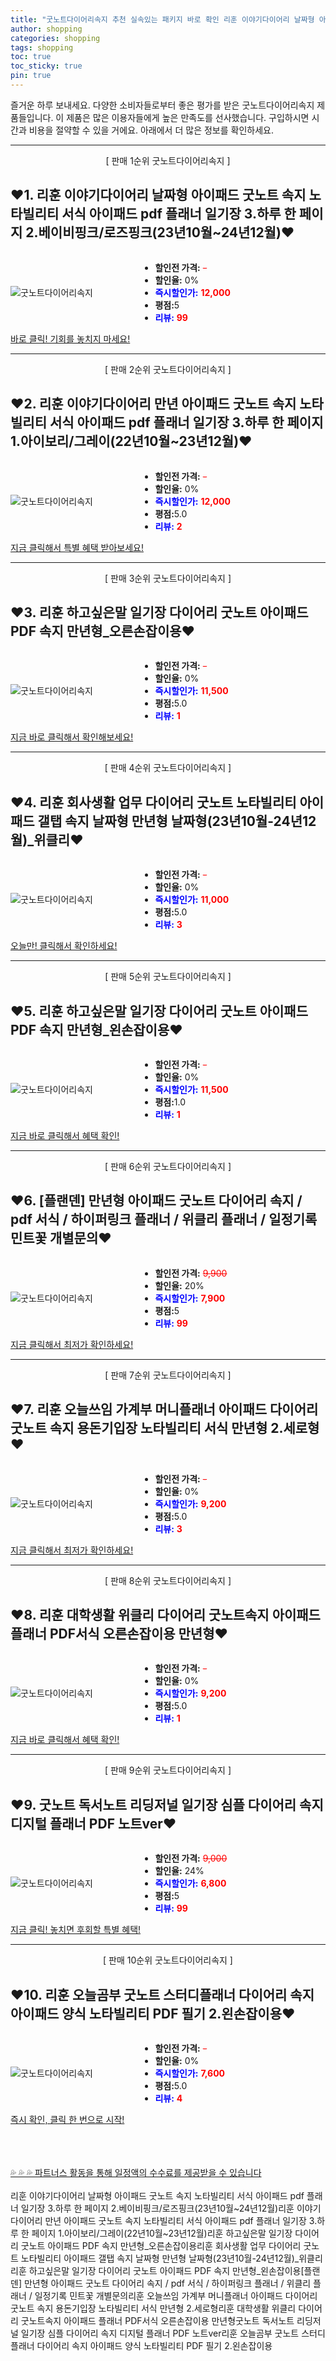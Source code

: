 ```yaml
---
title: "굿노트다이어리속지 추천 실속있는 패키지 바로 확인 리훈 이야기다이어리 날짜형 아이패드 굿노트"
author: shopping
categories: shopping
tags: shopping
toc: true
toc_sticky: true
pin: true
---
```

즐거운 하루 보내세요. 다양한 소비자들로부터 좋은 평가를 받은 굿노트다이어리속지 제품들입니다. 이 제품은 많은 이용자들에게 높은 만족도를 선사했습니다. 구입하시면 시간과 비용을 절약할 수 있을 거에요. 아래에서 더 많은 정보를 확인하세요.

---
<p class="toplist" style="margin: 0 auto; display: block; width: fit-content;">[ 판매 1순위 굿노트다이어리속지 ]</p>

<h2><strong>❤️1. 리훈 이야기다이어리 날짜형 아이패드 굿노트 속지 노타빌리티 서식 아이패드 pdf 플래너 일기장 3.하루 한 페이지 2.베이비핑크/로즈핑크(23년10월~24년12월)❤️</strong></h2>

<div style="display: flex; align-items: center;">
    <div style="flex: 0.4;">
        <img src="https://thumbnail9.coupangcdn.com/thumbnails/remote/230x230ex/image/vendor_inventory/7262/2ad9f85cbe85f6c6543f98ac9c586a211fd9191179f31711d97076bb51fd.jpg" alt="굿노트다이어리속지" style="max-width: 100%;">
    </div>
    <div style="flex: 0.6; margin-left: 10px;">
        <ul>
            <li><strong>할인전 가격:</strong> <del style="color: red;">-</del></li>
            <li><strong>할인율:</strong> 0%</li>
            <li><span style='color:blue'><strong>즉시할인가:</strong></span> <span style='color:red'><strong>12,000</strong></span></li>
            <li><strong>평점:</strong>5</li>
            <li><span style='color:blue'><strong>리뷰:</strong></span> <span style='color:red'><strong>99</strong></span></li>
        </ul>
    </div>
</div>
<div class="center">
    <a href="https://William4Davisa.github.io?lptag=AF9450613&subid=githubio&pageKey=7506014548&traceid=V0-153&itemId=19657589992&vendorItemId=73515990053" class="myButton">
        바로 클릭! 기회를 놓치지 마세요!
    </a>
</div>


---
<p class="toplist" style="margin: 0 auto; display: block; width: fit-content;">[ 판매 2순위 굿노트다이어리속지 ]</p>

<h2><strong>❤️2. 리훈 이야기다이어리 만년 아이패드 굿노트 속지 노타빌리티 서식 아이패드 pdf 플래너 일기장 3.하루 한 페이지 1.아이보리/그레이(22년10월~23년12월)❤️</strong></h2>

<div style="display: flex; align-items: center;">
    <div style="flex: 0.4;">
        <img src="https://thumbnail6.coupangcdn.com/thumbnails/remote/230x230ex/image/vendor_inventory/fbbd/6089b31f814741b5b2bd8d186b39d11c2eb5a4d48734c4f01433843b2f25.jpg" alt="굿노트다이어리속지" style="max-width: 100%;">
    </div>
    <div style="flex: 0.6; margin-left: 10px;">
        <ul>
            <li><strong>할인전 가격:</strong> <del style="color: red;">-</del></li>
            <li><strong>할인율:</strong> 0%</li>
            <li><span style='color:blue'><strong>즉시할인가:</strong></span> <span style='color:red'><strong>12,000</strong></span></li>
            <li><strong>평점:</strong>5.0</li>
            <li><span style='color:blue'><strong>리뷰:</strong></span> <span style='color:red'><strong>2</strong></span></li>
        </ul>
    </div>
</div>
<div class="center">
    <a href="https://William4Davisa.github.io?lptag=AF9450613&subid=githubio&pageKey=4825310065&traceid=V0-153&itemId=6220119642&vendorItemId=73516058382" class="myButton">
        지금 클릭해서 특별 혜택 받아보세요!
    </a>
</div>


---
<p class="toplist" style="margin: 0 auto; display: block; width: fit-content;">[ 판매 3순위 굿노트다이어리속지 ]</p>

<h2><strong>❤️3. 리훈 하고싶은말 일기장 다이어리 굿노트 아이패드 PDF 속지 만년형_오른손잡이용❤️</strong></h2>

<div style="display: flex; align-items: center;">
    <div style="flex: 0.4;">
        <img src="https://thumbnail6.coupangcdn.com/thumbnails/remote/230x230ex/image/vendor_inventory/7634/5f3653d24b57c19612896355e8cae5da5320d29fa4f79f4cd64ebe857d80.jpg" alt="굿노트다이어리속지" style="max-width: 100%;">
    </div>
    <div style="flex: 0.6; margin-left: 10px;">
        <ul>
            <li><strong>할인전 가격:</strong> <del style="color: red;">-</del></li>
            <li><strong>할인율:</strong> 0%</li>
            <li><span style='color:blue'><strong>즉시할인가:</strong></span> <span style='color:red'><strong>11,500</strong></span></li>
            <li><strong>평점:</strong>5.0</li>
            <li><span style='color:blue'><strong>리뷰:</strong></span> <span style='color:red'><strong>1</strong></span></li>
        </ul>
    </div>
</div>
<div class="center">
    <a href="https://William4Davisa.github.io?lptag=AF9450613&subid=githubio&pageKey=6538524460&traceid=V0-153&itemId=14547590224&vendorItemId=78449830972" class="myButton">
        지금 바로 클릭해서 확인해보세요!
    </a>
</div>


---
<p class="toplist" style="margin: 0 auto; display: block; width: fit-content;">[ 판매 4순위 굿노트다이어리속지 ]</p>

<h2><strong>❤️4. 리훈 회사생활 업무 다이어리 굿노트 노타빌리티 아이패드 갤탭 속지 날짜형 만년형 날짜형(23년10월-24년12월)_위클리❤️</strong></h2>

<div style="display: flex; align-items: center;">
    <div style="flex: 0.4;">
        <img src="https://thumbnail8.coupangcdn.com/thumbnails/remote/230x230ex/image/vendor_inventory/9931/f501999a702e27c4ae81107bb6cf3f5d80a9ea79d0edb7730e83af2f012d.jpg" alt="굿노트다이어리속지" style="max-width: 100%;">
    </div>
    <div style="flex: 0.6; margin-left: 10px;">
        <ul>
            <li><strong>할인전 가격:</strong> <del style="color: red;">-</del></li>
            <li><strong>할인율:</strong> 0%</li>
            <li><span style='color:blue'><strong>즉시할인가:</strong></span> <span style='color:red'><strong>11,000</strong></span></li>
            <li><strong>평점:</strong>5.0</li>
            <li><span style='color:blue'><strong>리뷰:</strong></span> <span style='color:red'><strong>3</strong></span></li>
        </ul>
    </div>
</div>
<div class="center">
    <a href="https://William4Davisa.github.io?lptag=AF9450613&subid=githubio&pageKey=6408482847&traceid=V0-153&itemId=13733339835&vendorItemId=80984269665" class="myButton">
        오늘만! 클릭해서 확인하세요!
    </a>
</div>


---
<p class="toplist" style="margin: 0 auto; display: block; width: fit-content;">[ 판매 5순위 굿노트다이어리속지 ]</p>

<h2><strong>❤️5. 리훈 하고싶은말 일기장 다이어리 굿노트 아이패드 PDF 속지 만년형_왼손잡이용❤️</strong></h2>

<div style="display: flex; align-items: center;">
    <div style="flex: 0.4;">
        <img src="https://thumbnail6.coupangcdn.com/thumbnails/remote/230x230ex/image/vendor_inventory/7634/5f3653d24b57c19612896355e8cae5da5320d29fa4f79f4cd64ebe857d80.jpg" alt="굿노트다이어리속지" style="max-width: 100%;">
    </div>
    <div style="flex: 0.6; margin-left: 10px;">
        <ul>
            <li><strong>할인전 가격:</strong> <del style="color: red;">-</del></li>
            <li><strong>할인율:</strong> 0%</li>
            <li><span style='color:blue'><strong>즉시할인가:</strong></span> <span style='color:red'><strong>11,500</strong></span></li>
            <li><strong>평점:</strong>1.0</li>
            <li><span style='color:blue'><strong>리뷰:</strong></span> <span style='color:red'><strong>1</strong></span></li>
        </ul>
    </div>
</div>
<div class="center">
    <a href="https://William4Davisa.github.io?lptag=AF9450613&subid=githubio&pageKey=6065262150&traceid=V0-153&itemId=11171820980&vendorItemId=78449830982" class="myButton">
        지금 바로 클릭해서 혜택 확인!
    </a>
</div>


---
<p class="toplist" style="margin: 0 auto; display: block; width: fit-content;">[ 판매 6순위 굿노트다이어리속지 ]</p>

<h2><strong>❤️6. [플랜덴] 만년형 아이패드 굿노트 다이어리 속지 / pdf 서식 / 하이퍼링크 플래너 / 위클리 플래너 / 일정기록 민트꽃 개별문의❤️</strong></h2>

<div style="display: flex; align-items: center;">
    <div style="flex: 0.4;">
        <img src="https://thumbnail9.coupangcdn.com/thumbnails/remote/230x230ex/image/vendor_inventory/62a7/f4b644f15f4957d57fd92f18ab582541261e0de9b4804e843db2e3da35a2.png" alt="굿노트다이어리속지" style="max-width: 100%;">
    </div>
    <div style="flex: 0.6; margin-left: 10px;">
        <ul>
            <li><strong>할인전 가격:</strong> <del style="color: red;">9,900</del></li>
            <li><strong>할인율:</strong> 20%</li>
            <li><span style='color:blue'><strong>즉시할인가:</strong></span> <span style='color:red'><strong>7,900</strong></span></li>
            <li><strong>평점:</strong>5</li>
            <li><span style='color:blue'><strong>리뷰:</strong></span> <span style='color:red'><strong>99</strong></span></li>
        </ul>
    </div>
</div>
<div class="center">
    <a href="https://William4Davisa.github.io?lptag=AF9450613&subid=githubio&pageKey=6329609498&traceid=V0-153&itemId=13229913825&vendorItemId=80488018040" class="myButton">
        지금 클릭해서 최저가 확인하세요!
    </a>
</div>


---
<p class="toplist" style="margin: 0 auto; display: block; width: fit-content;">[ 판매 7순위 굿노트다이어리속지 ]</p>

<h2><strong>❤️7. 리훈 오늘쓰임 가계부 머니플래너 아이패드 다이어리 굿노트 속지 용돈기입장 노타빌리티 서식 만년형 2.세로형❤️</strong></h2>

<div style="display: flex; align-items: center;">
    <div style="flex: 0.4;">
        <img src="https://thumbnail7.coupangcdn.com/thumbnails/remote/230x230ex/image/vendor_inventory/aae0/5871d0512ba9d4c9cdecf3dd874de921574f9db08e81a6120725e810a424.jpg" alt="굿노트다이어리속지" style="max-width: 100%;">
    </div>
    <div style="flex: 0.6; margin-left: 10px;">
        <ul>
            <li><strong>할인전 가격:</strong> <del style="color: red;">-</del></li>
            <li><strong>할인율:</strong> 0%</li>
            <li><span style='color:blue'><strong>즉시할인가:</strong></span> <span style='color:red'><strong>9,200</strong></span></li>
            <li><strong>평점:</strong>5.0</li>
            <li><span style='color:blue'><strong>리뷰:</strong></span> <span style='color:red'><strong>3</strong></span></li>
        </ul>
    </div>
</div>
<div class="center">
    <a href="https://William4Davisa.github.io?lptag=AF9450613&subid=githubio&pageKey=6396434883&traceid=V0-153&itemId=14551544886&vendorItemId=79677454873" class="myButton">
        지금 클릭해서 최저가 확인하세요!
    </a>
</div>


---
<p class="toplist" style="margin: 0 auto; display: block; width: fit-content;">[ 판매 8순위 굿노트다이어리속지 ]</p>

<h2><strong>❤️8. 리훈 대학생활 위클리 다이어리 굿노트속지 아이패드 플래너 PDF서식 오른손잡이용 만년형❤️</strong></h2>

<div style="display: flex; align-items: center;">
    <div style="flex: 0.4;">
        <img src="https://thumbnail6.coupangcdn.com/thumbnails/remote/230x230ex/image/vendor_inventory/2f72/ae3d6aaede406fd03131a2a16637d01dc4e357b2b0b1ddffe490d54cb794.jpg" alt="굿노트다이어리속지" style="max-width: 100%;">
    </div>
    <div style="flex: 0.6; margin-left: 10px;">
        <ul>
            <li><strong>할인전 가격:</strong> <del style="color: red;">-</del></li>
            <li><strong>할인율:</strong> 0%</li>
            <li><span style='color:blue'><strong>즉시할인가:</strong></span> <span style='color:red'><strong>9,200</strong></span></li>
            <li><strong>평점:</strong>5.0</li>
            <li><span style='color:blue'><strong>리뷰:</strong></span> <span style='color:red'><strong>1</strong></span></li>
        </ul>
    </div>
</div>
<div class="center">
    <a href="https://William4Davisa.github.io?lptag=AF9450613&subid=githubio&pageKey=6346688698&traceid=V0-153&itemId=13338023684&vendorItemId=80593474481" class="myButton">
        지금 바로 클릭해서 혜택 확인!
    </a>
</div>


---
<p class="toplist" style="margin: 0 auto; display: block; width: fit-content;">[ 판매 9순위 굿노트다이어리속지 ]</p>

<h2><strong>❤️9. 굿노트 독서노트 리딩저널 일기장 심플 다이어리 속지 디지털 플래너 PDF 노트ver❤️</strong></h2>

<div style="display: flex; align-items: center;">
    <div style="flex: 0.4;">
        <img src="https://thumbnail7.coupangcdn.com/thumbnails/remote/230x230ex/image/vendor_inventory/9a27/fcfaa4fd6b23bd3f75bcd407bbe0908c52833abbd8c995518ddb47b7c26c.jpg" alt="굿노트다이어리속지" style="max-width: 100%;">
    </div>
    <div style="flex: 0.6; margin-left: 10px;">
        <ul>
            <li><strong>할인전 가격:</strong> <del style="color: red;">9,000</del></li>
            <li><strong>할인율:</strong> 24%</li>
            <li><span style='color:blue'><strong>즉시할인가:</strong></span> <span style='color:red'><strong>6,800</strong></span></li>
            <li><strong>평점:</strong>5</li>
            <li><span style='color:blue'><strong>리뷰:</strong></span> <span style='color:red'><strong>99</strong></span></li>
        </ul>
    </div>
</div>
<div class="center">
    <a href="https://William4Davisa.github.io?lptag=AF9450613&subid=githubio&pageKey=6954629268&traceid=V0-153&itemId=16909295352&vendorItemId=84087367290" class="myButton">
        지금 클릭! 놓치면 후회할 특별 혜택!
    </a>
</div>


---
<p class="toplist" style="margin: 0 auto; display: block; width: fit-content;">[ 판매 10순위 굿노트다이어리속지 ]</p>

<h2><strong>❤️10. 리훈 오늘곰부 굿노트 스터디플래너 다이어리 속지 아이패드 양식 노타빌리티 PDF 필기 2.왼손잡이용❤️</strong></h2>

<div style="display: flex; align-items: center;">
    <div style="flex: 0.4;">
        <img src="https://thumbnail6.coupangcdn.com/thumbnails/remote/230x230ex/image/vendor_inventory/e25b/fad1b14f3298c0b78b67c0dec6c670e445cf37f7aaaf472d172e3611f684.jpg" alt="굿노트다이어리속지" style="max-width: 100%;">
    </div>
    <div style="flex: 0.6; margin-left: 10px;">
        <ul>
            <li><strong>할인전 가격:</strong> <del style="color: red;">-</del></li>
            <li><strong>할인율:</strong> 0%</li>
            <li><span style='color:blue'><strong>즉시할인가:</strong></span> <span style='color:red'><strong>7,600</strong></span></li>
            <li><strong>평점:</strong>5.0</li>
            <li><span style='color:blue'><strong>리뷰:</strong></span> <span style='color:red'><strong>4</strong></span></li>
        </ul>
    </div>
</div>
<div class="center">
    <a href="https://William4Davisa.github.io?lptag=AF9450613&subid=githubio&pageKey=4830194580&traceid=V0-153&itemId=6231698564&vendorItemId=73527587134" class="myButton">
        즉시 확인, 클릭 한 번으로 시작!
    </a>
</div>

<br><br><br>[💦 💦 💦 파트너스 활동을 통해 일정액의 수수료를 제공받을 수 있습니다](https://link.coupang.com/a/bcpT2c)<br><br>리훈 이야기다이어리 날짜형 아이패드 굿노트 속지 노타빌리티 서식 아이패드 pdf 플래너 일기장 3.하루 한 페이지 2.베이비핑크/로즈핑크(23년10월~24년12월)리훈 이야기다이어리 만년 아이패드 굿노트 속지 노타빌리티 서식 아이패드 pdf 플래너 일기장 3.하루 한 페이지 1.아이보리/그레이(22년10월~23년12월)리훈 하고싶은말 일기장 다이어리 굿노트 아이패드 PDF 속지 만년형_오른손잡이용리훈 회사생활 업무 다이어리 굿노트 노타빌리티 아이패드 갤탭 속지 날짜형 만년형 날짜형(23년10월-24년12월)_위클리리훈 하고싶은말 일기장 다이어리 굿노트 아이패드 PDF 속지 만년형_왼손잡이용[플랜덴] 만년형 아이패드 굿노트 다이어리 속지 / pdf 서식 / 하이퍼링크 플래너 / 위클리 플래너 / 일정기록 민트꽃 개별문의리훈 오늘쓰임 가계부 머니플래너 아이패드 다이어리 굿노트 속지 용돈기입장 노타빌리티 서식 만년형 2.세로형리훈 대학생활 위클리 다이어리 굿노트속지 아이패드 플래너 PDF서식 오른손잡이용 만년형굿노트 독서노트 리딩저널 일기장 심플 다이어리 속지 디지털 플래너 PDF 노트ver리훈 오늘곰부 굿노트 스터디플래너 다이어리 속지 아이패드 양식 노타빌리티 PDF 필기 2.왼손잡이용